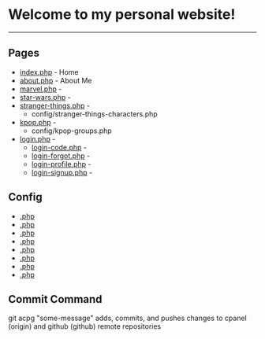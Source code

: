 # Welcome to my personal website!

---

## Pages

<!--
* [.php](aribikombe.com/.php)
-->
* [index.php](aribikombe.com/index.php) - Home
* [about.php](aribikombe.com/about.php) - About Me
* [marvel.php](aribikombe.com/marvel.php) - 
* [star-wars.php](aribikombe.com/star-wars.php) - 
* [stranger-things.php](aribikombe.com/stranger-things.php) - 
	* config/stranger-things-characters.php
* [kpop.php](aribikombe.com/kpop.php) - 
	* config/kpop-groups.php
* [login.php](aribikombe.com/login.php) - 
	* [login-code.php](aribikombe.com/login-code.php) - 
	* [login-forgot.php](aribikombe.com/login-forgot.php) - 
	* [login-profile.php](aribikombe.com/login-profile.php) - 
	* [login-signup.php](aribikombe.com/login-signup.php) - 

## Config

* [.php](aribikombe.com/config/.php)
* [.php](aribikombe.com/config/.php)
* [.php](aribikombe.com/config/.php)
* [.php](aribikombe.com/config/.php)
* [.php](aribikombe.com/config/.php)
* [.php](aribikombe.com/config/.php)
* [.php](aribikombe.com/config/.php)
* [.php](aribikombe.com/config/.php)

## Commit Command

git acpg "some-message" adds, commits, and pushes changes to cpanel (origin) and github (github) remote repositories